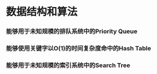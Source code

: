 # 数据结构和算法

### 能够用于未知规模的排队系统中的Priority Queue

### 能够使用关键字以O(1)的时间复杂度命中的Hash Table

### 能够用于未知规模的索引系统中的Search Tree
